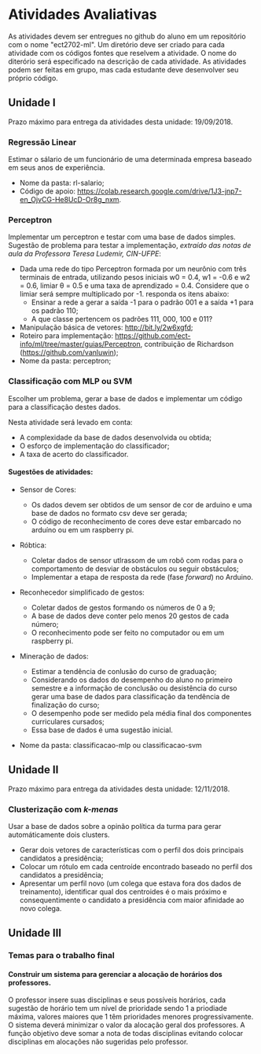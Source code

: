 # Atividades Avaliativas 

As atividades devem ser entregues no github do aluno em um repositório com o nome "ect2702-ml". Um diretório deve ser criado para cada atividade com os códigos fontes que reselvem a atividade. O nome do diterório será especificado na descrição de cada atividade. As atividades podem ser feitas em grupo, mas cada estudante deve desenvolver seu próprio código. 

## Unidade I

Prazo máximo para entrega da atividades desta unidade: 19/09/2018. 

### Regressão Linear 
Estimar o sálario de um funcionário de uma determinada empresa baseado em seus anos de experiência. 

* Nome da pasta: rl-salario;
* Código de apoio: https://colab.research.google.com/drive/1J3-jnp7-en_OjvCG-He8UcD-Or8g_nxm.

### Perceptron 

Implementar um perceptron e testar com uma base de dados simples. Sugestão de problema para testar a implementação, *extraído das notas de aula da Professora Teresa Ludemir, CIN-UFPE*: 

* Dada uma rede do tipo Perceptron formada por um neurônio com três terminais de entrada, utilizando pesos iniciais w0 = 0.4, w1 = -0.6 e w2 = 0.6, limiar θ = 0.5 e uma taxa de aprendizado = 0.4. Considere que o limiar será sempre multiplicado por -1. responda os itens abaixo:
  * Ensinar a rede a gerar a saída -1 para o padrão 001 e a saída +1 para os padrão 110; 
  * A que classe pertencem os padrões 111, 000, 100 e 011?
* Manipulação básica de vetores: http://bit.ly/2w6xgfd;
* Roteiro para implementação: https://github.com/ect-info/ml/tree/master/guias/Perceptron, contribuição de Richardson (https://github.com/vanluwin);
* Nome da pasta: perceptron; 

### Classificação com MLP ou SVM 

Escolher um problema, gerar a base de dados e implementar um código para a classíficação destes dados. 

Nesta atividade será levado em conta: 
* A complexidade da base de dados desenvolvida ou obtida; 
* O esforço de implementação do classificador; 
* A taxa de acerto do classificador. 

#### Sugestões de atividades: 
* Sensor de Cores: 
  * Os dados devem ser obtidos de um sensor de cor de arduino e uma base de dados no formato csv deve ser gerada; 
  * O código de reconhecimento de cores deve estar embarcado no arduíno ou em um raspberry pi.
  
* Róbtica: 
  * Coletar dados de sensor utlrassom de um robô com rodas para o comportamento de desviar de obstáculos ou seguir obstáculos; 
  * Implementar a etapa de resposta da rede (fase *forward*) no Arduino.  
  
* Reconhecedor simplificado de gestos:
  * Coletar dados de gestos formando os números de 0 a 9; 
  * A base de dados deve conter pelo menos 20 gestos de cada número; 
  * O reconhecimento pode ser feito no computador ou em um raspberry pi. 

* Mineração de dados: 
  * Estimar a tendência de conlusão do curso de graduação; 
  * Considerando os dados do desempenho do aluno no primeiro semestre e a informação de conclusão ou desistência do curso gerar uma base de dados para classificação da tendência de finalização do curso; 
  * O desempenho pode ser medido pela média final dos componentes curriculares cursados; 
  * Essa base de dados é uma sugestão inicial. 
  
* Nome da pasta: classificacao-mlp ou classificacao-svm 


## Unidade II

Prazo máximo para entrega da atividades desta unidade: 12/11/2018. 

### Clusterização com _k-menas_ 

Usar a base de dados sobre a opinão política da turma para gerar automáticamente dois clusters. 
* Gerar dois vetores de características com o perfil dos dois principais candidatos a presidência;
* Colocar um rótulo em cada centroíde encontrado baseado no perfil dos candidatos a presidência; 
* Apresentar um perfil novo (um colega que estava fora dos dados de treinamento), identificar qual dos centroides é o mais próximo e consequentimente o candidato a presidência com maior afinidade ao novo colega. 


## Unidade III 

### Temas para o trabalho final 

#### Construir um sistema para gerenciar a alocação de horários dos professores. 

O professor insere suas disciplinas e seus possíveis horários, cada sugestão de horário tem um nível de prioridade sendo 1 a priodiade máxima, valores maiores que 1 têm prioridades menores progressivamente. O sistema deverá minimizar o valor da alocação geral dos professores. A função objetivo deve somar a nota de todas disciplinas evitando colocar disciplinas em alocações não sugeridas pelo professor. 


